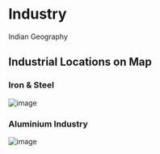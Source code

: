 # Industry
Indian Geography

## Industrial Locations on Map
### Iron & Steel
![image](https://github.com/user-attachments/assets/33bf9ce4-d656-4a87-9843-5efec3701234)

### Aluminium Industry
![image](https://github.com/user-attachments/assets/b5eb6c3c-fcf8-4a90-a072-b51687f3a5c0)


